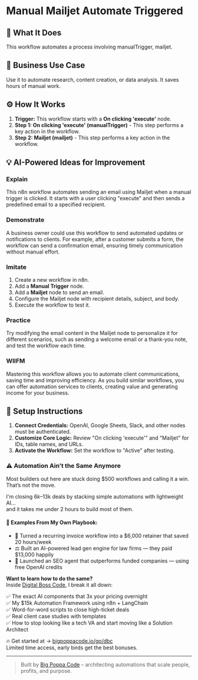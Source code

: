 # Manual Mailjet Automate Triggered

## 🚀 What It Does
This workflow automates a process involving manualTrigger, mailjet.

## 💼 Business Use Case
Use it to automate research, content creation, or data analysis. It saves hours of manual work.

## ⚙️ How It Works
1.  **Trigger:** This workflow starts with a **On clicking 'execute'** node.
2. **Step 1: On clicking 'execute' (manualTrigger)** - This step performs a key action in the workflow.
3. **Step 2: Mailjet (mailjet)** - This step performs a key action in the workflow.

## 💡 AI-Powered Ideas for Improvement
### Explain
This n8n workflow automates sending an email using Mailjet when a manual trigger is clicked. It starts with a user clicking "execute" and then sends a predefined email to a specified recipient.

### Demonstrate
A business owner could use this workflow to send automated updates or notifications to clients. For example, after a customer submits a form, the workflow can send a confirmation email, ensuring timely communication without manual effort.

### Imitate
1. Create a new workflow in n8n.
2. Add a **Manual Trigger** node.
3. Add a **Mailjet** node to send an email.
4. Configure the Mailjet node with recipient details, subject, and body.
5. Execute the workflow to test it.

### Practice
Try modifying the email content in the Mailjet node to personalize it for different scenarios, such as sending a welcome email or a thank-you note, and test the workflow each time.

### WIIFM
Mastering this workflow allows you to automate client communications, saving time and improving efficiency. As you build similar workflows, you can offer automation services to clients, creating value and generating income for your business.

## 🔧 Setup Instructions
1. **Connect Credentials:** OpenAI, Google Sheets, Slack, and other nodes must be authenticated.
2. **Customize Core Logic:** Review "On clicking 'execute'" and "Mailjet" for IDs, table names, and URLs.
3. **Activate the Workflow:** Set the workflow to "Active" after testing.

### ⚠️ Automation Ain’t the Same Anymore

Most builders out here are stuck doing $500 workflows and calling it a win.  
That’s not the move.  

I'm closing $6k–$13k deals by stacking simple automations with lightweight AI...  
and it takes me under 2 hours to build most of them.

#### 🧠 Examples From My Own Playbook:
- 🔁 Turned a recurring invoice workflow into a $6,000 retainer that saved 20 hours/week  
- ⚖️ Built an AI-powered lead gen engine for law firms — they paid $13,000 happily  
- 🚀 Launched an SEO agent that outperforms funded companies — using free OpenAI credits  

**Want to learn how to do the same?**  
Inside [Digital Boss Code](https://bigpoppacode.io/go/dbc), I break it all down:

✅ The exact AI components that 3x your pricing overnight  
✅ My $15k Automation Framework using n8n + LangChain  
✅ Word-for-word scripts to close high-ticket deals  
✅ Real client case studies with templates  
✅ How to stop looking like a tech VA and start moving like a Solution Architect  

🔥 Get started at → [bigpoppacode.io/go/dbc](https://bigpoppacode.io/go/dbc)  
Limited time access, early birds get the best bonuses.

---
> Built by [Big Poppa Code](https://bigpoppacode.io) – architecting automations that scale people, profits, and purpose.
